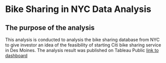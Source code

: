 # Bike Sharing in NYC Data Analysis
## The purpose of the analysis  
This analysis is conducted to analysis the bike sharing database from NYC to give investor an idea of the feasibility of starting Citi bike sharing service in Des Moines. The analysis result was published on Tableau Public [link to dashboard](https://public.tableau.com/app/profile/yidan.chen8013/viz/BikeSharingNYC_16447087873660/BikeSharing?publish=yes)  

